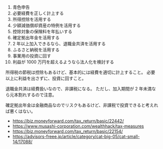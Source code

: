 1. 青色申告
2. 必要経費を正しく計上する
3. 所得控除を活用する
4. 少額減価償却資産の特例を活用する
5. 控除対象の保険料を年払いする
6. 確定拠出年金を活用する
7. 2 年以上加入できるなら、退職金共済を活用する
8. ふるさと納税を活用する
9. 事業用の投資に回す
10. 利益が 1000 万円を超えるようなら法人化を検討する

所得税の節税は控除もあるけど、基本的には経費を適切に計上すること。
必要以上に利益を出さずに、投資に回すこと。

退職金共済は経費扱いなので、非課税になる。
ただし、加入期間が 2 年未満なら元本割れするので注意。

確定拠出年金は金融商品なのでリスクもあるけど、非課税で投資できると考えれば悪くはない。

- https://biz.moneyforward.com/tax_return/basic/22442/
- https://www.musashi-corporation.com/wealthhack/tax-measures
- https://biz.moneyforward.com/tax_return/basic/22154/
- https://advisors-freee.jp/article/category/cat-big-05/cat-small-14/17088/
